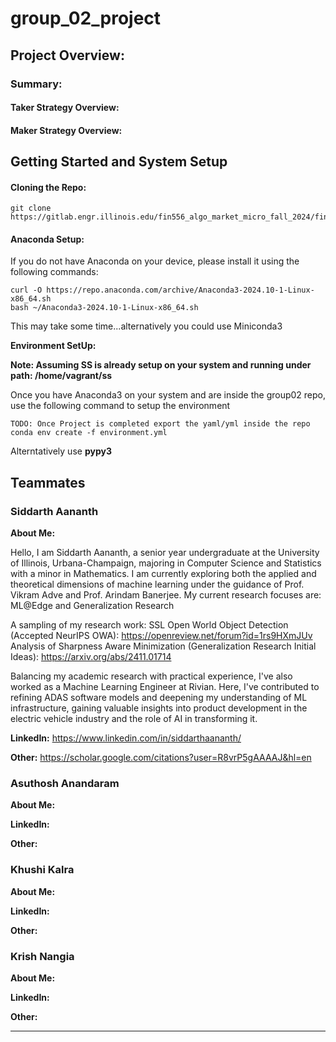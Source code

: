 # group_02_project

## Project Overview:

### Summary:

#### Taker Strategy Overview:

#### Maker Strategy Overview:

## Getting Started and System Setup

#### Cloning the Repo:

```
git clone https://gitlab.engr.illinois.edu/fin556_algo_market_micro_fall_2024/fin556_algo_market_micro_fall_2024_02/group_02_project.git
```

#### Anaconda Setup:

If you do not have Anaconda on your device, please install it using the following commands:

```
curl -O https://repo.anaconda.com/archive/Anaconda3-2024.10-1-Linux-x86_64.sh
bash ~/Anaconda3-2024.10-1-Linux-x86_64.sh
```

This may take some time...alternatively you could use Miniconda3

**Environment SetUp:**

**Note: Assuming SS is already setup on your system and running under path: /home/vagrant/ss**

Once you have Anaconda3 on your system and are inside the group02 repo, use the following command to setup the environment

```
TODO: Once Project is completed export the yaml/yml inside the repo
conda env create -f environment.yml
```

Alterntatively use **pypy3** 

## Teammates

### Siddarth Aananth

**About Me:**

Hello, I am Siddarth Aananth, a senior year undergraduate at the University of Illinois, Urbana-Champaign, majoring in Computer Science and Statistics with a minor in Mathematics. I am currently exploring both the applied and theoretical dimensions of machine learning under the guidance of Prof. Vikram Adve and Prof. Arindam Banerjee. My current research focuses are: ML@Edge and Generalization Research

A sampling of my research work:
SSL Open World Object Detection (Accepted NeurIPS OWA): https://openreview.net/forum?id=1rs9HXmJUv
Analysis of Sharpness Aware Minimization (Generalization Research Initial Ideas): https://arxiv.org/abs/2411.01714

Balancing my academic research with practical experience, I've also worked as a Machine Learning Engineer at Rivian. Here, I've contributed to refining ADAS software models and deepening my understanding of ML infrastructure, gaining valuable insights into product development in the electric vehicle industry and the role of AI in transforming it.

**LinkedIn:** https://www.linkedin.com/in/siddarthaananth/

**Other:** https://scholar.google.com/citations?user=R8vrP5gAAAAJ&hl=en

### Asuthosh Anandaram 

**About Me:**

**LinkedIn:**

**Other:**

### Khushi Kalra

**About Me:**

**LinkedIn:**

**Other:**

### Krish Nangia

**About Me:**

**LinkedIn:**

**Other:**

___


